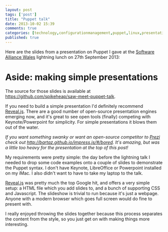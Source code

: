 ```yaml
---
layout: post
tags: ['post']
title: "Puppet talk"
date: 2013-10-02 15:39
comments: true
categories: [technology,configurationmanagement,puppet,linux,presentations]
published: true
---
```


Here are the slides from a presentation on Puppet I gave at the [Software Alliance Wales](https://twitter.com/SAWBangor) lightning lunch on 27th September 2013:

<script async class="speakerdeck-embed" data-id="029e4b5009b90131f52862a257e402f6" data-ratio="1.29456384323641" src="//speakerdeck.com/assets/embed.js"></script>

# Aside: making simple presentations
The source for those slides is available at https://github.com/spikeheap/saw-meet-puppet-talk. 

If you need to build a simple presentation I'd definitely recommend [Reveal.js](http://lab.hakim.se/reveal-js/#/). There are a good number of open-source presentation engines emerging now, and it's great to see open tools (finally) competing with Keynote/Powerpoint for simplicity. For simple presentations it blows them out of the water.

*If you want something swanky or want an open-source competitor to [Prezi](http://prezi.com/) check out http://bartaz.github.io/impress.js/#/bored. It's amazing, but was a little too heavy for the presentation at the top of this post!*

My requirements were pretty simple: the day before the lightning talk I needed to drop some code examples onto a couple of slides to demonstrate the Puppet syntax. I don't have Keynote, LibreOffice or Powerpoint installed on my iMac. I also didn't want to have to take my laptop to the talk.

[Reveal.js](http://lab.hakim.se/reveal-js/#/) was pretty much the top Google hit, and offers a very simple setup: a HTML file which you add slides to, and a bunch of supporting CSS and Javascript. The slideshow is trivial to run because it's just a webpage. Anyone with a modern browser which goes full screen would do fine to present with.

I really enjoyed throwing the slides together because this process separates the content from the style, so you just get on with making things more interesting.
